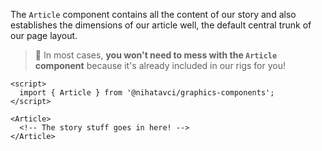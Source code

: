 The `Article` component contains all the content of our story and also establishes the dimensions of our article well, the default central trunk of our page layout.

> 📌 In most cases, **you won't need to mess with the `Article` component** because it's already included in our rigs for you!

```svelte
<script>
  import { Article } from '@nihatavci/graphics-components';
</script>

<Article>
  <!-- The story stuff goes in here! -->
</Article>
```
